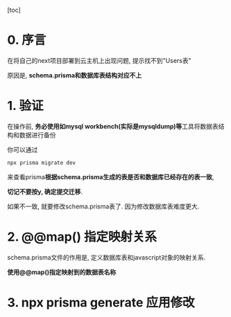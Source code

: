 [toc]
# 0. 序言

在将自己的next项目部署到云主机上出现问题, 提示找不到"Users表"

原因是, **schema.prisma和数据库表结构对应不上**

# 1. 验证

在操作前, **务必使用如mysql workbench(实际是mysqldump)等**工具将数据表结构和数据进行备份

你可以通过

```cmd
npx prisma migrate dev
```

来查看prisma**根据schema.prisma生成的表是否和数据库已经存在的表一致**, 

**切记不要按y, 确定提交迁移**.

如果不一致, 就要修改schema.prisma表了. 因为修改数据库表难度更大.

# 2. @@map() 指定映射关系
schema.prisma文件的作用是, 定义数据库表和javascript对象的映射关系.

**使用@@map()指定映射到的数据表名称**

# 3. npx prisma generate 应用修改

